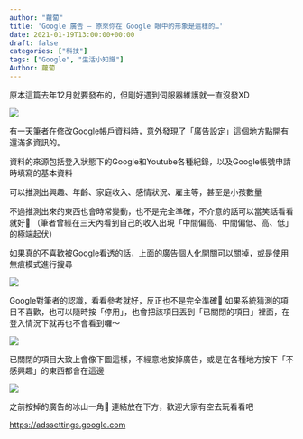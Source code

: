 ```yaml
---
author: "蘿蔔"
title: 'Google 廣告 – 原來你在 Google 眼中的形象是這樣的…'
date: 2021-01-19T13:00:00+00:00
draft: false
categories: ["科技"]
tags: ["Google", "生活小知識"]
Author: 蘿蔔
---
```

原本這篇去年12月就要發布的，但剛好遇到伺服器維護就一直沒發XD

![](https://static-a1.steveyi.net/media/blog/2021011914191084.png)

有一天筆者在修改Google帳戶資料時，意外發現了「廣告設定」這個地方點開有還滿多資訊的。

資料的來源包括登入狀態下的Google和Youtube各種紀錄，以及Google帳號申請時填寫的基本資料

可以推測出興趣、年齡、家庭收入、感情狀況、雇主等，甚至是小孩數量

不過推測出來的東西也會時常變動，也不是完全準確，不介意的話可以當笑話看看就好🤣
（筆者曾經在三天內看到自己的收入出現「中間偏高、中間偏低、高、低」的極端起伏）

如果真的不喜歡被Google看透的話，上面的廣告個人化開關可以關掉，或是使用無痕模式進行搜尋

![](https://static-a1.steveyi.net/media/blog/2021011914215023.png)

Google對筆者的認識，看看參考就好，反正也不是完全準確🤣
如果系統猜測的項目不喜歡，也可以隨時按「停用」，也會把該項目丟到「已關閉的項目」裡面，在登入情況下就再也不會看到囉～

![](https://static-a1.steveyi.net/media/blog/2021011914231714.png)

已關閉的項目大致上會像下圖這樣，不經意地按掉廣告，或是在各種地方按下「不感興趣」的東西都會在這邊

![](https://static-a1.steveyi.net/media/blog/2021011914235943.png)

之前按掉的廣告的冰山一角🤣
連結放在下方，歡迎大家有空去玩看看吧

https://adssettings.google.com
